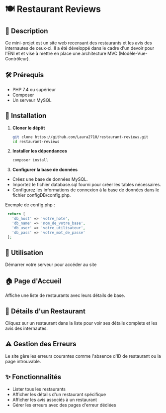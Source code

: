 # 🍽️ Restaurant Reviews

## 📜 Description
Ce mini-projet est un site web recensant des restaurants et les avis des internautes de ceux-ci. 
Il a été développé dans le cadre d'un devoir pour l'ENI et et vise à mettre en place une architecture MVC (Modèle-Vue-Contrôleur).

## 🛠️ Prérequis
- PHP 7.4 ou supérieur
- Composer
- Un serveur MySQL

## 🚀 Installation

1. **Cloner le dépôt**
   ```bash
   git clone https://github.com/Laura2710/restaurant-reviews.git
   cd restaurant-reviews

2. **Installer les dépendances**
   ```bash
   composer install

3. **Configurer la base de données**
- Créez une base de données MySQL.
- Importez le fichier database.sql fourni pour créer les tables nécessaires.
- Configurez les informations de connexion à la base de données dans le fichier configDB/config.php.

Exemple de config.php :
  ```php
   return [
     'db_host' => 'votre_hote',
     'db_name' => 'nom_de_votre_base',
     'db_user' => 'votre_utilisateur',
     'db_pass' => 'votre_mot_de_passe'
   ];
  ``` 
## 📖 Utilisation
Démarrer votre serveur pour accéder au site 

## 🏠 Page d'Accueil
Affiche une liste de restaurants avec leurs détails de base.

## 📄 Détails d'un Restaurant
Cliquez sur un restaurant dans la liste pour voir ses détails complets et les avis des internautes.

## ⚠️ Gestion des Erreurs
Le site gère les erreurs courantes comme l'absence d'ID de restaurant ou la page introuvable.

## ✨ Fonctionnalités
- Lister tous les restaurants
- Afficher les détails d'un restaurant spécifique
- Afficher les avis associés à un restaurant
- Gérer les erreurs avec des pages d'erreur dédiées
